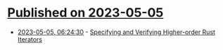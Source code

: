 # [Published on 2023-05-05](index.md)

* [2023-05-05, 06:24:30](https://lobste.rs/s/oh5j3d/specifying_verifying_higher_order_rust) - [Specifying and Verifying Higher-order Rust Iterators](https://hal.science/hal-03827702v2/)
